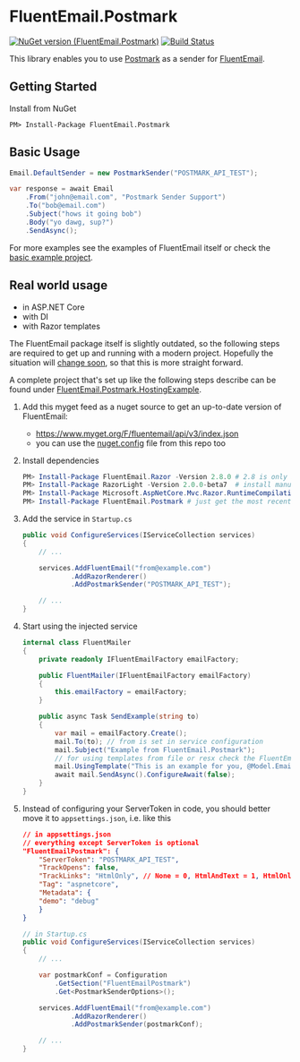 # FluentEmail.Postmark

[![NuGet version (FluentEmail.Postmark)](https://img.shields.io/nuget/v/FluentEmail.Postmark.svg?style=flat)](https://www.nuget.org/packages/FluentEmail.Postmark/)
[![Build Status](https://dev.azure.com/georg-jung/FluentEmail.Postmark/_apis/build/status/georg-jung.FluentEmail.Postmark?branchName=master)](https://dev.azure.com/georg-jung/FluentEmail.Postmark/_build/latest?definitionId=9&branchName=master)

This library enables you to use [Postmark](https://postmarkapp.com/) as a sender for [FluentEmail](https://github.com/lukencode/FluentEmail/).

## Getting Started

Install from NuGet

    PM> Install-Package FluentEmail.Postmark

## Basic Usage

```csharp
Email.DefaultSender = new PostmarkSender("POSTMARK_API_TEST");

var response = await Email
    .From("john@email.com", "Postmark Sender Support")
    .To("bob@email.com")
    .Subject("hows it going bob")
    .Body("yo dawg, sup?")
    .SendAsync();
```

For more examples see the examples of FluentEmail itself or check the [basic example project](src/FluentEmail.Postmark.Example).

## Real world usage

* in ASP.NET Core
* with DI
* with Razor templates

The FluentEmail package itself is slightly outdated, so the following steps are required to get up and running with a modern project. Hopefully the situation will [change soon](https://github.com/lukencode/FluentEmail/pull/186), so that this is more straight forward.

A complete project that's set up like the following steps describe can be found under [FluentEmail.Postmark.HostingExample](src/FluentEmail.Postmark.HostingExample).

1. Add this myget feed as a nuget source to get an up-to-date version of FluentEmail:
    * https://www.myget.org/F/fluentemail/api/v3/index.json
    * you can use the [nuget.config](nuget.config) file from this repo too
2. Install dependencies

    ```powershell
    PM> Install-Package FluentEmail.Razor -Version 2.8.0 # 2.8 is only available in myget
    PM> Install-Package RazorLight -Version 2.0.0-beta7  # install manually to get the most up to date version
    PM> Install-Package Microsoft.AspNetCore.Mvc.Razor.RuntimeCompilation -Version 3.1.3 # runtime exceptions will be thrown if this is not installed
    PM> Install-Package FluentEmail.Postmark # just get the most recent version from nuget
    ```

3. Add the service in `Startup.cs`

    ```csharp
    public void ConfigureServices(IServiceCollection services)
    {
        // ...

        services.AddFluentEmail("from@example.com")
                .AddRazorRenderer()
                .AddPostmarkSender("POSTMARK_API_TEST");

        // ...
    }
    ```

4. Start using the injected service

    ```csharp
    internal class FluentMailer
    {
        private readonly IFluentEmailFactory emailFactory;

        public FluentMailer(IFluentEmailFactory emailFactory)
        {
            this.emailFactory = emailFactory;
        }

        public async Task SendExample(string to)
        {
            var mail = emailFactory.Create();
            mail.To(to); // from is set in service configuration
            mail.Subject("Example from FluentEmail.Postmark");
            // for using templates from file or resx check the FluentEmail docs
            mail.UsingTemplate("This is an example for you, @Model.Email!", new { Email = to });
            await mail.SendAsync().ConfigureAwait(false);
        }
    }
    ```

5. Instead of configuring your ServerToken in code, you should better move it to `appsettings.json`, i.e. like this

    ```json
    // in appsettings.json
    // everything except ServerToken is optional
    "FluentEmailPostmark": {
        "ServerToken": "POSTMARK_API_TEST",
        "TrackOpens": false,
        "TrackLinks": "HtmlOnly", // None = 0, HtmlAndText = 1, HtmlOnly = 2, TextOnly = 3
        "Tag": "aspnetcore",
        "Metadata": {
        "demo": "debug"
        }
    }
    ```

    ```csharp
    // in Startup.cs
    public void ConfigureServices(IServiceCollection services)
    {
        // ...

        var postmarkConf = Configuration
            .GetSection("FluentEmailPostmark")
            .Get<PostmarkSenderOptions>();

        services.AddFluentEmail("from@example.com")
                .AddRazorRenderer()
                .AddPostmarkSender(postmarkConf);

        // ...
    }
    ```
